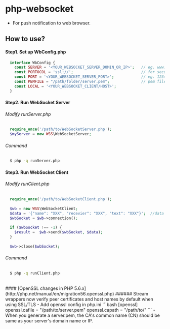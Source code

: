 # php-websocket
- For push notification to web browser.

## How to use?

#### Step1. Set up WbConfig.php
  
```php
  interface WbConfig {
    const SERVER = '<YOUR_WEBSOCKET_SERVER_DOMIN_OR_IP>';   // eg. www.example.com
    const PORTOCOL = 'ssl://';                              // for security
    const PORT = '<YOUR_WEBSOCKET_SERVER_PORT>';            // eg. 12345
    const PEMFILE = "/path/folder/server.pem";              // pem file
    const LOCAL = '<YOUR_WEBSOCKET_CLIENT/HOST>';
  }
```

#### Step2. Run WebSocket Server

###### Modify runServer.php
```php  	
  require_once('/path/to/WebSocketServer.php');
  $myServer = new WSS\WebSocketServer;
```
###### Command
```bash
  $ php -q runServer.php 
```

#### Step3. Run WebSocket Client

###### Modify runClient.php
```php
  require_once('/path/to/WebSocketClient.php'); 
  
  $wb = new WSS\WebSocketClient;
  $data = '{"name": "XXX", "recevier": "XXX", "text": "XXX"}';  //data to be send
  $wbSocket = $wb->connection();
  
  if ($wbSocket !== -1) {
  	$result =  $wb->send($wbSocket, $data);
  }
  
  $wb->close($wbSocket);
```

###### Command
```bash
  $ php -q runClient.php
```

<br>
#### [OpenSSL changes in PHP 5.6.x](http://php.net/manual/en/migration56.openssl.php)
###### Stream wrappers now verify peer certificates and host names by default when using SSL/TLS
- Add openssl config in php.ini
```bash
  [openssl]
  openssl.cafile = "/path/to/server.pem"
  openssl.capath = "/path/to/"
```
- When you generate a server.pem, the CA's common name (CN) should be same as your server's domain name or IP.
